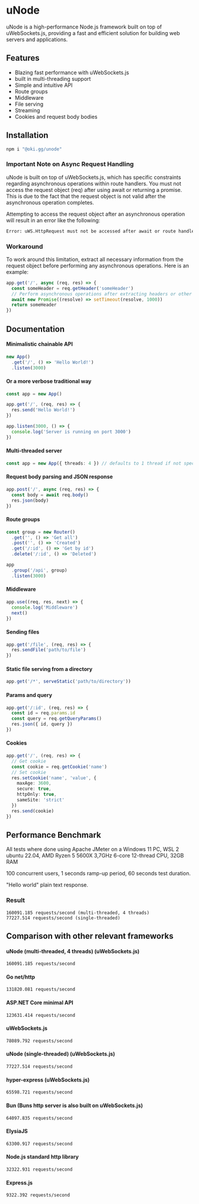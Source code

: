 # uNode

uNode is a high-performance Node.js framework built on top of uWebSockets.js, providing a fast and efficient solution for building web servers and applications.

## Features

- Blazing fast performance with uWebSockets.js
- built in multi-threading support
- Simple and intuitive API
- Route groups
- Middleware
- File serving
- Streaming
- Cookies and request body bodies

## Installation

```bash
npm i "@oki.gg/unode"
```

### Important Note on Async Request Handling

uNode is built on top of uWebSockets.js, which has specific constraints regarding asynchronous operations within route handlers. You must not access the request object (req) after using await or  returning a promise. This is due to the fact that the request object is not valid after the asynchronous operation completes.

Attempting to access the request object after an asynchronous operation will result in an error like the following:
  
```bash
Error: uWS.HttpRequest must not be accessed after await or route handler return. See documentation for uWS.HttpRequest and consult the user manual.
```

### Workaround

To work around this limitation, extract all necessary information from the request object before performing any asynchronous operations. Here is an example:

```ts
app.get('/', async (req, res) => {
  const someHeader = req.getHeader('someHeader')
  // Perform asynchronous operations after extracting headers or other necessary data
  await new Promise((resolve) => setTimeout(resolve, 1000))
  return someHeader
})
```

## Documentation

#### Minimalistic chainable API

```ts
new App()
  .get('/', () => 'Hello World!')
  .listen(3000)
```

#### Or a more verbose traditional way

```ts
const app = new App()

app.get('/', (req, res) => {
  res.send('Hello World!')
})

app.listen(3000, () => {
  console.log('Server is running on port 3000')
})
```

#### Multi-threaded server

```ts
const app = new App({ threads: 4 }) // defaults to 1 thread if not specified
```

#### Request body parsing and JSON response

```ts
app.post('/', async (req, res) => {
  const body = await req.body()
  res.json(body)
})	
```

#### Route groups

```ts
const group = new Router()
  .get('', () => 'Get all')
  .post('', () => 'Created')
  .get('/:id', () => 'Get by id')
  .delete('/:id', () => 'Deleted')

app
  .group('/api', group)
  .listen(3000)
```

#### Middleware

```ts
app.use((req, res, next) => {
  console.log('Middleware')
  next()
})
```

#### Sending files

```ts
app.get('/file', (req, res) => {
  res.sendFile('path/to/file')
})
```

#### Static file serving from a directory

```ts
app.get('/*', serveStatic('path/to/directory'))
```

#### Params and query

```ts
app.get('/:id', (req, res) => {
  const id = req.params.id
  const query = req.getQueryParams()
  res.json({ id, query })
})
```

#### Cookies

```ts
app.get('/', (req, res) => {
  // Get cookie
  const cookie = req.getCookie('name')
  // Set cookie
  res.setCookie('name', 'value', {
    maxAge: 3600,
    secure: true,
    httpOnly: true,
    sameSite: 'strict'
  })
  res.send(cookie)
})
```

## Performance Benchmark

All tests where done using Apache JMeter on a Windows 11 PC, WSL 2 ubuntu 22.04, AMD Ryzen 5 5600X 3,7GHz 6-core 12-thread CPU, 32GB RAM

100 concurrent users, 1 seconds ramp-up period, 60 seconds test duration.

"Hello world" plain text response.

### Result

```
160091.185 requests/second (multi-threaded, 4 threads)
77227.514 requests/second (single-threaded)
```

## Comparison with other relevant frameworks

#### uNode (multi-threaded, 4 threads) (uWebSockets.js)

```
160091.185 requests/second
```

#### Go net/http

```
131820.081 requests/second
```

#### ASP.NET Core minimal API

```
123631.414 requests/second
```

#### uWebSockets.js

```
78089.792 requests/second
```

#### uNode (single-threaded) (uWebSockets.js)

```
77227.514 requests/second
```

#### hyper-express (uWebSockets.js)

```
65598.721 requests/second
```

#### Bun (Buns http server is also built on uWebSockets.js)

```
64097.835 requests/second
```

#### ElysiaJS

```
63300.917 requests/second
```

#### Node.js standard http library

```
32322.931 requests/second
```

#### Express.js

```
9322.392 requests/second
```
